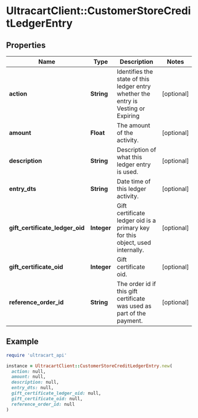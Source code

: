 # UltracartClient::CustomerStoreCreditLedgerEntry

## Properties

| Name | Type | Description | Notes |
| ---- | ---- | ----------- | ----- |
| **action** | **String** | Identifies the state of this ledger entry whether the entry is Vesting or Expiring | [optional] |
| **amount** | **Float** | The amount of the activity. | [optional] |
| **description** | **String** | Description of what this ledger entry is used. | [optional] |
| **entry_dts** | **String** | Date time of this ledger activity. | [optional] |
| **gift_certificate_ledger_oid** | **Integer** | Gift certificate ledger oid is a primary key for this object, used internally. | [optional] |
| **gift_certificate_oid** | **Integer** | Gift certificate oid. | [optional] |
| **reference_order_id** | **String** | The order id if this gift certificate was used as part of the payment. | [optional] |

## Example

```ruby
require 'ultracart_api'

instance = UltracartClient::CustomerStoreCreditLedgerEntry.new(
  action: null,
  amount: null,
  description: null,
  entry_dts: null,
  gift_certificate_ledger_oid: null,
  gift_certificate_oid: null,
  reference_order_id: null
)
```

